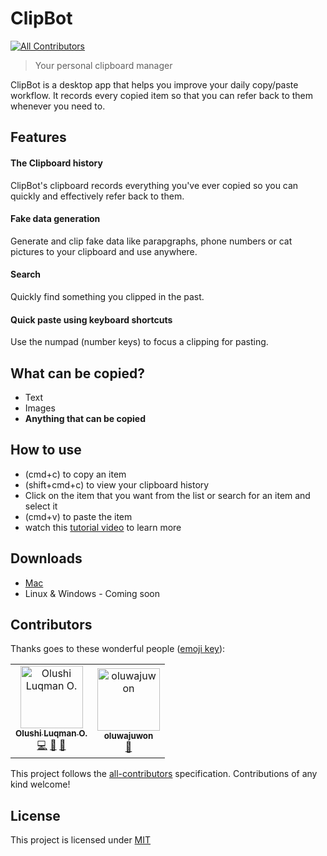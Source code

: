 # ClipBot

[![All Contributors](https://img.shields.io/badge/all_contributors-2-orange.svg?style=flat-square)](#contributors)

> Your personal clipboard manager

ClipBot is a desktop app that helps you improve your daily copy/paste workflow. It
records every copied item so that you can refer back to them whenever you need to.

## Features

#### The Clipboard history

ClipBot's clipboard records everything you've ever copied so you can quickly and effectively refer back to them.

#### Fake data generation

Generate and clip fake data like parapgraphs, phone numbers or cat pictures to your
clipboard and use anywhere.

#### Search

Quickly find something you clipped in the past.

#### Quick paste using keyboard shortcuts

Use the numpad (number keys) to focus a clipping for pasting.

## What can be copied?

- Text
- Images
- **Anything that can be copied**

## How to use

- (cmd+c) to copy an item
- (shift+cmd+c) to view your clipboard history
- Click on the item that you want from the list or search for an item and select it
- (cmd+v) to paste the item
- watch this [tutorial video](https://youtu.be/xa7DuNNFjiQ) to learn more

## Downloads

- [Mac](https://drive.google.com/open?id=16DRdc9qVpSq2-D5RBvV_3IjbXpISr0Le)
- Linux & Windows - Coming soon

## Contributors

Thanks goes to these wonderful people ([emoji key](https://allcontributors.org/docs/en/emoji-key)):

<!-- ALL-CONTRIBUTORS-LIST:START - Do not remove or modify this section -->
<!-- prettier-ignore -->
<table><tr><td align="center"><a href="https://twitter.com/codeshifu"><img src="https://avatars0.githubusercontent.com/u/5154605?v=4" width="100px;" alt="Olushi Luqman O."/><br /><sub><b>Olushi Luqman O.</b></sub></a><br /><a href="https://github.com/codeshifu/clipbot/commits?author=codeshifu" title="Code">💻</a> <a href="https://github.com/codeshifu/clipbot/commits?author=codeshifu" title="Documentation">📖</a> <a href="#maintenance-codeshifu" title="Maintenance">🚧</a></td><td align="center"><a href="https://github.com/oluwajuwon"><img src="https://avatars0.githubusercontent.com/u/29441898?v=4" width="100px;" alt="oluwajuwon"/><br /><sub><b>oluwajuwon</b></sub></a><br /><a href="https://github.com/codeshifu/clipbot/commits?author=oluwajuwon" title="Documentation">📖</a></td></tr></table>

<!-- ALL-CONTRIBUTORS-LIST:END -->

This project follows the
[all-contributors](https://github.com/all-contributors/all-contributors)
specification. Contributions of any kind welcome!

## License

This project is licensed under [MIT](https://github.com/codeshifu/clipbot/blob/master/LICENSE)
